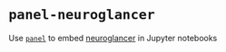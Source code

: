 # `panel-neuroglancer` 
Use [`panel`](https://panel.holoviz.org/) to embed [neuroglancer](https://www.github.com/google/neuroglancer) in Jupyter notebooks 

